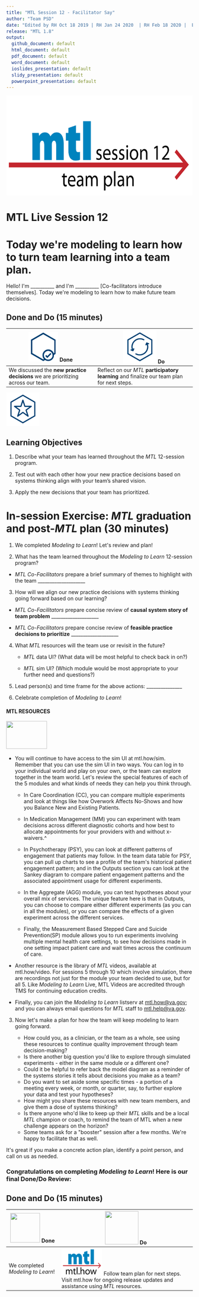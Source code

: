 ```yaml
---
title: "MTL Session 12 - Facilitator Say"
author: "Team PSD"
date: "Edited by RH Oct 18 2019 | RH Jan 24 2020  | RH Feb 18 2020 |  Ed Jane 24Feb2020 | RH March 2 2020"
release: "MTL 1.8"
output: 
  github_document: default
  html_document: default
  pdf_document: default
  word_document: default
  ioslides_presentation: default
  slidy_presentation: default
  powerpoint_presentation: default
---
```


[<img src = "https://github.com/lzim/teampsd/blob/master/resources/title_slides/mtl_s12_team_plan_title.png"
height = "270" width = "590">](#DontLink)   


# MTL Live Session 12

# Today we're modeling to learn how to turn team learning into a team plan.
Hello! I'm __________ and I'm __________ [Co-facilitators introduce themselves]. Today we're modeling to learn how to make future team decisions.


## Done and Do (15 minutes)
<!-- Do/Done Tables -->
| [<img src = "https://github.com/lzim/teampsd/blob/master/resources/icons/done.png" height = "80" width = "80">](#.) **Done** | [<img src = "https://github.com/lzim/teampsd/blob/master/resources/icons/do.png" height = "90" width = "90">](#.) **Do** |
| --- | --- | 
| We discussed the **new practice decisions** we are prioritizing across our team. | Reflect on our _MTL_ **participatory learning** and finalize our team plan for next steps. | 

<!-- Learning Objectives Icon --> 
[<img src = "https://github.com/lzim/teampsd/blob/master/resources/icons/learning_objectives.png" height = "90" width = "90" style ="display: inline-block"/>](#.)   

## Learning Objectives

1. Describe what your team has learned throughout the *MTL* 12-session program. 

2. Test out with each other how your new practice decisions based on systems thinking align with your team’s shared vision.

3. Apply the new decisions that your team has prioritized.  


# In-session Exercise: *MTL* graduation and post-*MTL* plan (30 minutes)

1. We completed _Modeling to Learn_! Let's review and plan!

2. What has the team learned throughout the *Modeling to Learn* 12-session program? 
- _MTL Co-Facilitators_ prepare a brief summary of themes to highlight with the team ____________________

3. How will we align our new practice decisions with systems thinking going forward based on our learning?

- _MTL Co-Facilitators_ prepare concise review of **causal system story of team problem** ____________________

- _MTL Co-Facilitators_ prepare concise review of **feasible practice decisions to prioritize** ____________________

4. What *MTL* resources will the team use or revisit in the future?

    - *MTL* data UI? (What data will be most helpful to check back in on?)
    
    - *MTL* sim UI? (Which module would be most appropriate to your further need and questions?)

5. Lead person(s) and time frame for the above actions: _______________ 

6. Celebrate completion of *Modeling to Learn*!
   
#### MTL RESOURCES

   [<img src = "https://raw.githubusercontent.com/lzim/teampsd/master/resources/logos/mtl_how_sim.png" height = "75" width = "110">](http://mtl.how/sim) 
      
   + You will continue to have access to the sim UI at mtl.how/sim. Remember that you can use the sim UI in two ways. You can log in to your individual world and play on your own, or the team can explore together in the team world. Let's review the special features of each of the 5 modules and what kinds of needs they can help you think through.  

       + In Care Coordination (CC), you can compare multiple experiments and look at things like how Overwork Affects No-Shows and how you Balance New and Existing Patients.

       + In Medication Management (MM) you can experiment with team decisions across different diagnostic cohorts and how best to allocate appointments for your providers with and without x-waivers.^
       + In Psychotherapy (PSY), you can look at different patterns of engagement that patients may follow. In the team data table for PSY, you can pull up charts to see a profile of the team's historical patient engagement pattern; and in the Outputs section you can look at the Sankey diagram to compare patient engagement patterns and the associated appointment usage for different experiments.

       + In the Aggregate (AGG) module, you can test hypotheses about your overall mix of services. The unique feature here is that in Outputs, you can choose to compare either different experiments (as you can in all the modules), or you can compare the effects of a given experiment across the different services. 

       + Finally, the Measurement Based Stepped Care and Suicide Prevention(SP)  module allows you to run experiments involving multiple mental health care settings, to see how decisions made in one setting impact patient care and wait times across the continuum of care.
       
   + Another resource is the library of *MTL* videos, available at mtl.how/video. For sessions 5 through 10 which involve simulation, there are recordings not just for the module your team decided to use, but for all 5. Like *Modeling to Learn* Live, MTL Videos are accredited through TMS for continuing education credits.

   + Finally, you can join the *Modeling to Learn* listserv at mtl.how@va.gov; and you can always email questions for *MTL* staff to mtl.help@va.gov. 

3. Now let's make a plan for how the team will keep modeling to learn going forward.  

   + How could you, as a clinician, or the team as a whole, see using these resources to continue quality improvement through team decision-making?
   + Is there another big question you'd like to explore through simulated experiments - either in the same module or a different one?
   + Could it be helpful to refer back the model diagram as a reminder of the systems stories it tells about decisions you make as a team?
   + Do you want to set aside some specific times - a portion of a meeting every week, or month, or quarter, say, to further explore your data and test your hypotheses?
   + How might you share these resources with new team members, and give them a dose of systems thinking?
   + Is there anyone who'd like to keep up their *MTL* skills and be a local *MTL* champion or coach, to remind the team of MTL when a new challenge appears on the horizon?
   + Some teams ask for a "booster" session after a few months. We're happy to facilitate that as well.
   
It's great if you make a concrete action plan, identify a point person, and call on us as needed.

### Congratulations on completing *Modeling to Learn*! Here is our final Done/Do Review:


## Done and Do (15 minutes)
<!-- Do/Done Tables -->
| [<img src = "https://raw.githubusercontent.com/lzim/teampsd/hexagon_icons/np_hexagon-check-mark_309690_003F72.png" height = "80" width = "80">](#.) **Done** | [<img src = "https://raw.githubusercontent.com/lzim/teampsd/hexagon_icons/np_synchronize_778914_003F72.png" height = "90" width = "90">](#.) **Do** |
| --- | --- | 
| We completed _Modeling to Learn_!|[<img src = "https://raw.githubusercontent.com/lzim/teampsd/master/resources/logos/mtl_how_sm.png" height = "75" width = "110">](http://mtl.how) Follow team plan for next steps. Visit mtl.how for ongoing release updates and assistance using _MTL_ resources. | 






